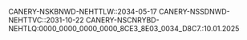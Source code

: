 CANERY-NSKBNWD-NEHTTLW::2034-05-17
CANERY-NSSDNWD-NEHTTVC::2031-10-22
CANERY-NSCNRYBD-NEHTLQ:0000_0000_0000_0000_8CE3_8E03_0034_D8C7.:10.01.2025